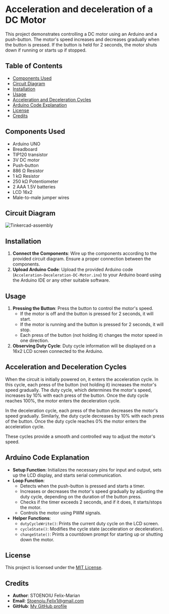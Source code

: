 # Acceleration and deceleration of a DC Motor

This project demonstrates controlling a DC motor using an Arduino and a push-button. The motor's speed increases and decreases gradually when the button is pressed. If the button is held for 2 seconds, the motor shuts down if running or starts up if stopped.

## Table of Contents
- [Components Used](#components-used)
- [Circuit Diagram](#circuit-diagram)
- [Installation](#installation)
- [Usage](#usage)
- [Acceleration and Deceleration Cycles](#acceleration-and-deceleration-cycles)
- [Arduino Code Explanation](#arduino-code-explanation)
- [License](#license)
- [Credits](#credits)

## Components Used
- Arduino UNO
- Breadboard
- TIP120 transistor
- 3V DC motor
- Push-button
- 886 Ω Resistor
- 1 kΩ Resistor
- 250 kΩ Potentiometer
- 2 AAA 1.5V batteries
- LCD 16x2
- Male-to-male jumper wires

## Circuit Diagram
![Tinkercad-assembly](https://github.com/FelixMarian/Acceleration-Deceleration-of-a-DC-Motor/assets/118266856/ac392b53-2e15-4e96-b46d-f089c91c19f3)

## Installation
1. **Connect the Components**: Wire up the components according to the provided circuit diagram. Ensure a proper connection between the components.
2. **Upload Arduino Code**: Upload the provided Arduino code (`Acceleration-Deceleration-DC-Motor.ino`) to your Arduino board using the Arduino IDE or any other suitable software.

## Usage
1. **Pressing the Button**: Press the button to control the motor's speed.
   - If the motor is off and the button is pressed for 2 seconds, it will start.
   - If the motor is running and the button is pressed for 2 seconds, it will stop.
   - Each press of the button (not holding it) changes the motor speed in one direction.
2. **Observing Duty Cycle**: Duty cycle information will be displayed on a 16x2 LCD screen connected to the Arduino.


## Acceleration and Deceleration Cycles

When the circuit is initially powered on, it enters the acceleration cycle. In this cycle, each press of the button (not holding it) increases the motor's speed gradually. The duty cycle, which determines the motor's speed, increases by 10% with each press of the button. Once the duty cycle reaches 100%, the motor enters the deceleration cycle.

In the deceleration cycle, each press of the button decreases the motor's speed gradually. Similarly, the duty cycle decreases by 10% with each press of the button. Once the duty cycle reaches 0% the motor enters the acceleration cycle.

These cycles provide a smooth and controlled way to adjust the motor's speed.


## Arduino Code Explanation
- **Setup Function**: Initializes the necessary pins for input and output, sets up the LCD display, and starts serial communication.
- **Loop Function**:
  - Detects when the push-button is pressed and starts a timer.
  - Increases or decreases the motor's speed gradually by adjusting the duty cycle, depending on the duration of the button press.
  - Checks if the timer exceeds 2 seconds, and if it does, it starts/stops the motor.
  - Controls the motor using PWM signals.
- **Helper Functions**:
  - `dutyCycleWrite()`: Prints the current duty cycle on the LCD screen.
  - `cycleState()`: Modifies the cycle state (acceleration or deceleration).
  - `changeState()`: Prints a countdown prompt for starting up or shutting down the motor.

## License
This project is licensed under the [MIT License](LICENSE).

## Credits
- **Author**: STOENOIU Felix-Marian
- **Email**: Stoenoiu.Felix1@gmail.com
- **GitHub**: [My GitHub profile]([https://github.com/yourusername](https://github.com/FelixMarian))


